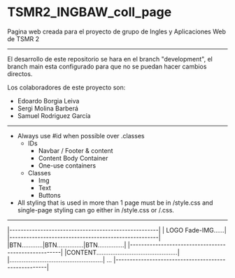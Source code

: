 # TSMR2_INGBAW_coll_page
Pagina web creada para el proyecto de grupo de Ingles y Aplicaciones Web de TSMR 2

---

El desarrollo de este repositorio se hara en el branch "development", el branch main esta configurado para que no se puedan hacer cambios directos.

Los colaboradores de este proyecto son:
- Edoardo Borgia Leiva
- Sergi Molina Barberá
- Samuel Rodriguez García

---

- Always use #id when possible over .classes
    - IDs
        - Navbar / Footer & content
        - Content Body Container
        - One-use containers
    - Classes
        - Img
        - Text
        - Buttons
- All styling that is used in more than 1 page must be in /style.css and single-page styling can go either in /style.css or /<page-filename>.css.


---

|-----------------------------------------------------|
| LOGO                                  Fade-IMG......|
|-----------------------------------------------------|
|BTN............|BTN...............|BTN...............|
|-----------------------------------------------------|
|CONTENT..............................................|
|.....................................................|
...
|-----------------------------------------------------|
